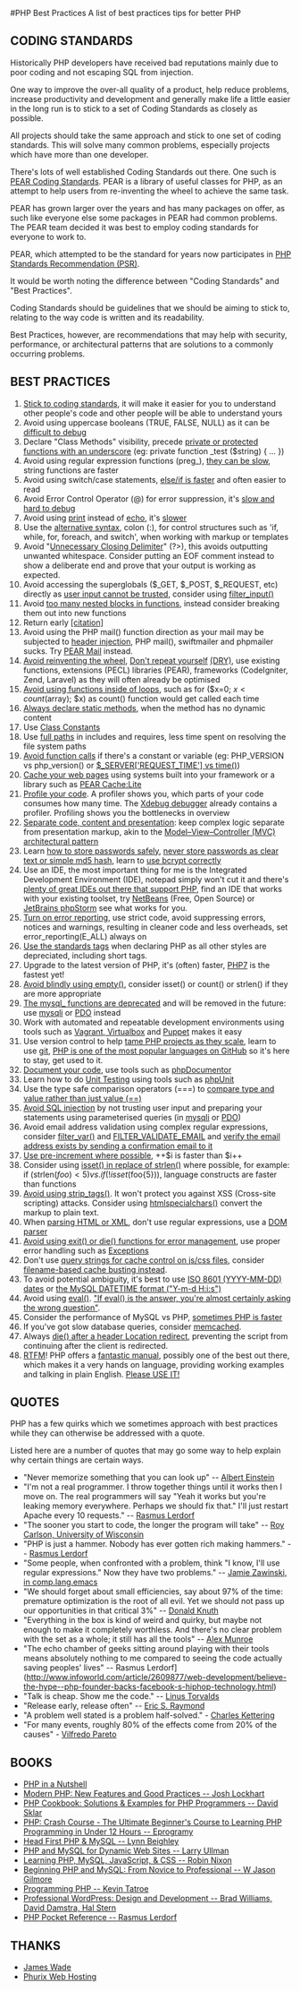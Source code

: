 #PHP Best Practices
A list of best practices tips for better PHP

## CODING STANDARDS

Historically PHP developers have received bad reputations mainly due to poor coding and not escaping SQL from injection.

One way to improve the over-all quality of a product, help reduce problems, increase productivity and development and generally make life a little easier in the long run is to stick to a set of Coding Standards as closely as possible.

All projects should take the same approach and stick to one set of coding standards. This will solve many common problems, especially projects which have more than one developer.

There's lots of well established Coding Standards out there. One such is [PEAR Coding Standards](http://pear.php.net/manual/en/standards.php). PEAR is a library of useful classes for PHP, as an attempt to help users from re-inventing the wheel to achieve the same task.

PEAR has grown larger over the years and has many packages on offer, as such like everyone else some packages in PEAR had common problems. The PEAR team decided it was best to employ coding standards for everyone to work to.

PEAR, which attempted to be the standard for years now participates in [PHP Standards Recommendation (PSR)](http://www.php-fig.org/psr/).

It would be worth noting the difference between "Coding Standards" and "Best Practices".

Coding Standards should be guidelines that we should be aiming to stick to, relating to the way code is written and its readability.

Best Practices, however, are recommendations that may help with security, performance, or architectural patterns that are solutions to a commonly occurring problems.

## BEST PRACTICES

1. [Stick to coding standards](http://talks.php.net/show/php-best-practices/15), it will make it easier for you to understand other people's code and other people will be able to understand yours
2. Avoid using uppercase booleans (TRUE, FALSE, NULL) as it can be [difficult to debug](http://3v4l.org/4Ze6h)
3. Declare "Class Methods" visibility, precede [private or protected functions with an underscore](http://framework.zend.com/manual/1.12/en/coding-standard.naming-conventions.html) (eg: private function _test ($string) { ... })
4. Avoid using regular expression functions (preg_), [they can be slow](http://talks.php.net/show/php-best-practices/36), string functions are faster
5. Avoid using switch/case statements, [else/if is faster](http://wayback.archive.org/web/20100706232020/http://www.php.lt/benchmark/phpbench.php) and often easier to read
6. Avoid Error Control Operator (@) for error suppression, it's [slow and hard to debug](http://michelf.com/weblog/2005/bad-uses-of-the-at-operator/)
7. Avoid using [print](http://www.php.net/print) instead of [echo](http://www.php.net/echo), it's [slower](http://www.phpbench.com/)
8. Use the [alternative syntax](http://php.net/manual/en/control-structures.alternative-syntax.php), colon (:), for control structures such as 'if, while, for, foreach, and switch', when working with markup or templates
9. Avoid "[Unnecessary Closing Delimiter](https://blogs.oracle.com/netbeansphp/entry/improve_your_code_with_new)" (?>), this avoids outputting unwanted whitespace. Consider putting an EOF comment instead to show a deliberate end and prove that your output is working as expected.
10. Avoid accessing the superglobals ($_GET, $_POST, $_REQUEST, etc) directly as [user input cannot be trusted](http://talks.php.net/show/php-best-practices/19), consider using [filter_input()](http://www.php.net/filter_input)
11. Avoid [too many nested blocks in functions](http://phpmd.org/rules/codesize.html), instead consider breaking them out into new functions
12. Return early [[citation]](https://gist.github.com/jpswade/624074588ec55efd7537)
13. Avoid using the PHP mail() function direction as your mail may be subjected to [header injection](http://www.php.net/manual/en/function.mail.php#56788), PHP mail(), swiftmailer and phpmailer sucks. Try [PEAR Mail](http://pear.php.net/package/mail) instead.
14. [Avoid reinventing the wheel](http://talks.php.net/show/php-best-practices/6), [Don't repeat yourself](http://reinholdweber.com/php/php-programmers-evolution-scribble/) [(DRY)](http://en.wikipedia.org/wiki/Don't_repeat_yourself), use existing functions, extensions (PECL) libraries (PEAR), frameworks (CodeIgniter, Zend, Laravel) as they will often already be optimised
15. [Avoid using functions inside of loops](http://wayback.archive.org/web/20100706232020/http://www.php.lt/benchmark/phpbench.php), such as for ($x=0; $x < count($array); $x) as count() function would get called each time
16. [Always declare static methods](http://www.ilia.ws/files/zend_performance.pdf), when the method has no dynamic content
17. Use [Class Constants](http://www.ilia.ws/files/zend_performance.pdf)
18. Use [full paths](http://wayback.archive.org/web/20100201223601/http://t3.dotgnu.info/blog/php/include_once-mostly-harmless.html) in includes and requires, less time spent on resolving the file system paths
19. [Avoid function calls](http://www.ilia.ws/files/zend_performance.pdf) if there's a constant or variable (eg: PHP_VERSION vs php_version() or [$_SERVER['REQUEST_TIME'] vs time()](http://www.php.net/time))
20. [Cache your web pages](http://phplens.com/phpeverywhere/tuning-apache-php) using systems built into your framework or a library such as [PEAR Cache:Lite](http://pear.php.net/Cache_Lite)
21. [Profile your code](http://talks.php.net/show/php-best-practices/39). A profiler shows you, which parts of your code consumes how many time. The [Xdebug debugger](http://xdebug.org/) already contains a profiler. Profiling shows you the bottlenecks in overview
22. [Separate code, content and presentation](http://wayback.archive.org/web/20090209025333/http://www.ibm.com/developerworks/library/wa-phprock1/index.html): keep complex logic separate from presentation markup, akin to the [Model–View–Controller (MVC) architectural pattern](http://www.slideshare.net/crodas/nonframework-mvc-sites-with-php)
23. Learn [how to store passwords safely](https://alias.io/2010/01/store-passwords-safely-with-php-and-mysql/), [never store passwords as clear text or simple md5 hash](http://talks.php.net/show/php-best-practices/28), learn to [use bcrypt correctly](http://blog.ircmaxell.com/2012/12/seven-ways-to-screw-up-bcrypt.html)
24. Use an IDE, the most important thing for me is the Integrated Development Environment (IDE), notepad simply won't cut it and there's [plenty of great IDEs out there that support PHP](http://www.smashingmagazine.com/2009/02/the-big-php-ides-test-why-use-oneand-which-to-choose/), find an IDE that works with your existing toolset, try [NetBeans](https://netbeans.org/) (Free, Open Source) or [JetBrains phpStorm](http://amzn.to/1J7lh14) see what works for you.
25. [Turn on error reporting](http://talks.php.net/show/php-best-practices/11), use strict code, avoid suppressing errors, notices and warnings, resulting in cleaner code and less overheads, set error_reporting(E_ALL) always on
26. [Use the standards <?php ... ?> tags](http://talks.php.net/show/php-best-practices/10) when declaring PHP as all other styles are depreciated, including short tags.
27. Upgrade to the latest version of PHP, it's (often) faster, [PHP7](http://talks.php.net/oz15#/) is the fastest yet!
28. [Avoid blindly using empty()](http://www.zachstronaut.com/posts/2009/02/09/careful-with-php-empty.html), consider isset() or count() or strlen() if they are more appropriate
29. [The mysql_ functions are deprecated](https://wiki.php.net/rfc/mysql_deprecation) and will be removed in the future: use [mysqli](http://php.net/manual/en/book.mysqli.php) or [PDO](http://php.net/manual/en/ref.pdo-mysql.php) instead
30. Work with automated and repeatable development environments using tools such as [Vagrant, Virtualbox](http://talks.php.net/velocity15#/php_contribute2) and [Puppet](https://puphpet.com/) makes it easy
31. Use version control to help [tame PHP projects as they scale](http://talks.php.net/show/taming-large-scale/0), learn to use [git](https://en.wikipedia.org/wiki/Git_(software)), [PHP is one of the most popular languages on GitHub](http://adambard.com/blog/top-github-languages-2014/) so it's here to stay, get used to it.
32. [Document your code](http://talks.php.net/show/php-best-practices/16), use tools such as [phpDocumentor](http://www.phpdoc.org/)
33. Learn how to do [Unit Testing](http://talks.php.net/show/tdd-dpc7/4) using tools such as [phpUnit](https://phpunit.de/)
34. Use the type safe comparison operators (===) to [compare type and value rather than just value (==)](http://talks.php.net/show/php-best-practices/8)
35. [Avoid SQL injection](http://talks.php.net/show/php-best-practices/21) by not trusting user input and preparing your statements using parameterised queries (in [mysqli](http://php.net/manual/en/mysqli.prepare.php) or [PDO](http://www.php.net/manual/en/pdo.prepare.php))
36. Avoid email address validation using complex regular expressions, consider [filter_var()](http://www.php.net/filter_var) and [FILTER_VALIDATE_EMAIL](http://php.net/manual/en/filter.filters.validate.php) and [verify the email address exists by sending a confirmation email to it](http://davidcel.is/posts/stop-validating-email-addresses-with-regex/)
37. [Use pre-increment where possible](http://talks.php.net/show/php-best-practices/32), ++$i is faster than $i++
38. Consider using [isset() in replace of strlen()](http://blog.dynom.nl/archives/String-length-vs-isset-to-check-string-lengths_20070807_5.html) where possible, for example: if (strlen($foo) < 5) vs. if (!isset($foo{5})), language constructs are faster than functions
39. [Avoid using strip_tags()](http://talks.php.net/show/vrana-security/2). It won't protect you against XSS (Cross-site scripting) attacks. Consider using [htmlspecialchars()](http://www.php.net/htmlspecialchars) convert the markup to plain text.
40. When [parsing HTML or XML](http://wayback.archive.org/web/20090206223245/http://htmlparsing.icenine.ca/doku.php), don't use regular expressions, use a [DOM parser](http://www.php.net/dom)
41. [Avoid using exit() or die() functions for error management](http://www.phpfreaks.com/blog/or-die-must-die), use proper error handling such as [Exceptions](http://php.net/manual/en/language.exceptions.php)
42. Don't use [query strings for cache control on js/css files](http://www.stevesouders.com/blog/2008/08/23/revving-filenames-dont-use-querystring/), consider [filename-based cache busting instead](https://raw.githubusercontent.com/h5bp/server-configs-apache/master/src/web_performance/filename-based_cache_busting.conf).
43. To avoid potential ambiguity, it's best to use [ISO 8601 (YYYY-MM-DD) dates](http://php.net/strtotime) or [the MySQL DATETIME format ("Y-m-d H:i:s")](http://php.net/date)
44. Avoid using [eval()](http://www.php.net/eval). ["If eval() is the answer, you're almost certainly asking the wrong question"](https://books.google.co.uk/books?id=dm2_jgULbBUC&pg=PT115&lpg=PT115&dq=%22If+eval()+is+the+answer,+you%E2%80%99re+almost+certainly+asking+the+wrong+question.%22&source=bl&ots=0jJXPb_imA&sig=BAzHyEOvC4goCQsCX26aQloKYsg&hl=en&sa=X&ved=0CEAQ6AEwBWoVChMI0JebzciryAIViNGACh2AFAG2#v=onepage&q=%22If%20eval()%20is%20the%20answer%2C%20you%E2%80%99re%20almost%20certainly%20asking%20the%20wrong%20question.%22&f=false).
45. Consider the performance of MySQL vs PHP, [sometimes PHP is faster](http://highscalability.com/blog/2010/3/23/digg-4000-performance-increase-by-sorting-in-php-rather-than.html)
46. If you've got slow database queries, consider [memcached](http://code.tutsplus.com/tutorials/turbocharge-your-website-with-memcached--net-23939).
47. Always [die() after a header Location redirect](http://richardlynch.blogspot.co.uk/2007/06/php-header-location-redirect-refresh.html), preventing the script from continuing after the client is redirected.
48. [RTFM](http://en.wikipedia.org/wiki/RTFM)! PHP offers a [fantastic manual](http://www.php.net/manual/), possibly one of the best out there, which makes it a very hands on language, providing working examples and talking in plain English. [Please USE IT!](http://xkcd.com/293/)

## QUOTES

PHP has a few quirks which we sometimes approach with best practices while they can otherwise be addressed with a quote.

Listed here are a number of quotes that may go some way to help explain why certain things are certain ways.

* "Never memorize something that you can look up" -- [Albert Einstein](http://www.goodreads.com/quotes/24194-never-memorize-something-that-you-can-look-up)
* "I'm not a real programmer. I throw together things until it works then I move on. The real programmers will say "Yeah it works but you're leaking memory everywhere. Perhaps we should fix that." I'll just restart Apache every 10 requests." -- [Rasmus Lerdorf](http://itc.conversationsnetwork.org/shows/detail3298.html)
* "The sooner you start to code, the longer the program will take" -- [Roy Carlson, University of Wisconsin](http://www.bowdoin.edu/~ltoma/teaching/cs340/spring05/coursestuff/Bentley_BumperSticker.pdf)
* "PHP is just a hammer. Nobody has ever gotten rich making hammers." -- [Rasmus Lerdorf](https://twitter.com/rasmus/status/466911047044300800)
* "Some people, when confronted with a problem, think "I know, I'll use regular expressions." Now they have two problems." -- [Jamie Zawinski, in comp.lang.emacs](http://regex.info/blog/2006-09-15/247)
* "We should forget about small efficiencies, say about 97% of the time: premature optimization is the root of all evil. Yet we should not pass up our opportunities in that critical 3%" -- [Donald Knuth](http://en.wikipedia.org/wiki/Donald_Knuth)
* "Everything in the box is kind of weird and quirky, but maybe not enough to make it completely worthless. And there's no clear problem with the set as a whole; it still has all the tools" -- [Alex Munroe](http://blog.codinghorror.com/the-php-singularity/)
* "The echo chamber of geeks sitting around playing with their tools means absolutely nothing to me compared to seeing the code actually saving peoples' lives" -- Rasmus Lerdorf](http://www.infoworld.com/article/2609877/web-development/believe-the-hype--php-founder-backs-facebook-s-hiphop-technology.html)
* "Talk is cheap. Show me the code." -- [Linus Torvalds](https://lkml.org/lkml/2000/8/25/132)
* "Release early, release often" -- [Eric S. Raymond](https://en.wikipedia.org/wiki/The_Cathedral_and_the_Bazaar)
* "A problem well stated is a problem half-solved." - [Charles Kettering](http://www.levyinnovation.com/a-problem-well-stated-is-half-solved)
* "For many events, roughly 80% of the effects come from 20% of the causes" - [Vilfredo Pareto](http://www.goodreads.com/author/quotes/386776.Vilfredo_Pareto)

## BOOKS

* [PHP in a Nutshell](http://amzn.to/1RqN67v)
* [Modern PHP: New Features and Good Practices -- Josh Lockhart](http://amzn.to/1MooHQw)
* [PHP Cookbook: Solutions & Examples for PHP Programmers -- David Sklar](http://amzn.to/1Ij4Zmn)
* [PHP: Crash Course - The Ultimate Beginner's Course to Learning PHP Programming in Under 12 Hours -- Eprogramy](http://amzn.to/1Ij5aOJ)
* [Head First PHP & MySQL -- Lynn Beighley](http://amzn.to/1Mop9ye)
* [PHP and MySQL for Dynamic Web Sites -- Larry Ullman](http://amzn.to/1Mopfpw)
* [Learning PHP, MySQL, JavaScript, & CSS -- Robin Nixon](http://amzn.to/1KkyGpu)
* [Beginning PHP and MySQL: From Novice to Professional -- W Jason Gilmore](http://amzn.to/1MopvEX)
* [Programming PHP -- Kevin Tatroe](http://amzn.to/1GD0gqi)
* [Professional WordPress: Design and Development -- Brad Williams, David Damstra, Hal Stern](http://amzn.to/1GD0Vry)
* [PHP Pocket Reference -- Rasmus Lerdorf](http://amzn.to/1Ij4HvQ)

## THANKS

* [James Wade](http://wade.be/)
* [Phurix Web Hosting](http://www.phurix.co.uk/)